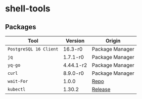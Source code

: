 # shell-tools


## Packages

| Tool | Version | Origin |
|---|---|---|
| `PostgreSQL 16 Client` | 16.3-r0 | Package Manager |
| `jq` | 1.7.1-r0 | Package Manager |
| `yq-go` | 4.44.1-r2 | Package Manager |
| `curl`  | 8.9.0-r0 | Package Manager |
| `wait-For` | 1.0.0 | [Repo](https://github.com/mrako/wait-for/releases)
| `kubectl` | 1.30.2 | [Release](https://kubernetes.io/docs/tasks/tools/install-kubectl-linux/#install-kubectl-binary-with-curl-on-linux)
